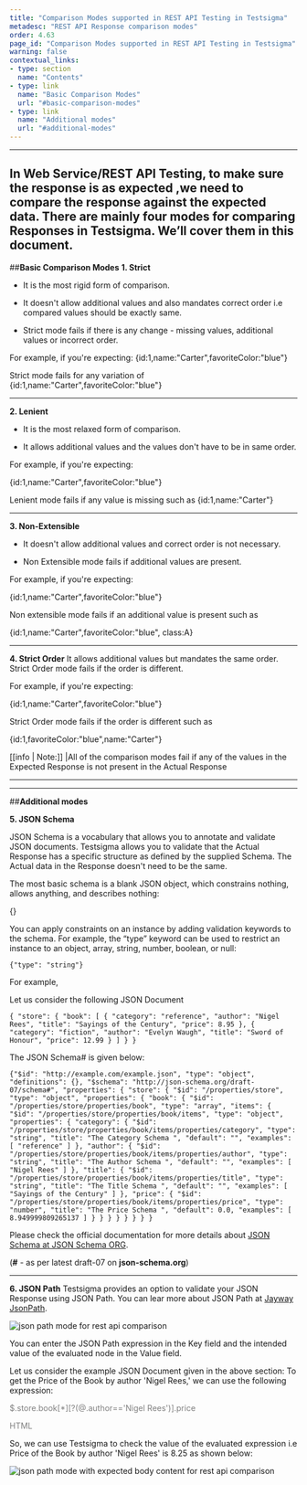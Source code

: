 ```yaml
---
title: "Comparison Modes supported in REST API Testing in Testsigma"
metadesc: "REST API Response comparison modes"
order: 4.63
page_id: "Comparison Modes supported in REST API Testing in Testsigma"
warning: false
contextual_links:
- type: section
  name: "Contents" 
- type: link
  name: "Basic Comparison Modes"
  url: "#basic-comparison-modes"
- type: link
  name: "Additional modes"
  url: "#additional-modes"
---
```


---
In Web Service/REST API Testing, to make sure the response is as expected ,we need to compare the response against the expected data. There are mainly four modes for comparing Responses in Testsigma. We’ll cover them in this document.
 ---
##**Basic Comparison Modes**
**1. Strict**
   * It is the most rigid form of comparison.
  
   * It doesn't allow additional values and also mandates correct order i.e compared values should be exactly same.
 
   * Strict mode fails if there is any change - missing values, additional values or incorrect order.

 
For example, if you're expecting:
{id:1,name:"Carter",favoriteColor:"blue"}
 
Strict mode fails for any variation of {id:1,name:"Carter",favoriteColor:"blue"}

---

**2. Lenient**

   * It is the most relaxed form of comparison.
  
   * It allows additional values and the values don't have to be in same order.
 
For example, if you're expecting:

{id:1,name:"Carter",favoriteColor:"blue"}
 
Lenient mode fails if any value is missing such as {id:1,name:"Carter"}

---

**3. Non-Extensible**
   * It doesn't allow additional values and correct order is not necessary.
 
   * Non Extensible mode fails if additional values are present.
 
For example, if you're expecting:

{id:1,name:"Carter",favoriteColor:"blue"}
 
Non extensible mode fails if an additional value is present such as

{id:1,name:"Carter",favoriteColor:"blue", class:A}

---

**4. Strict Order**
It allows additional values but mandates the same order.
Strict Order mode fails if the order is different.
 
For example, if you're expecting:

{id:1,name:"Carter",favoriteColor:"blue"}
 
Strict Order mode fails if the order is different such as 

{id:1,favoriteColor:"blue",name:"Carter"}

[[info | Note:]] 
|All of the comparison modes fail if any of the values in the Expected Response is not present in the Actual Response

---
---
##**Additional modes**

**5. JSON Schema**
   
JSON Schema is a vocabulary that allows you to annotate and validate JSON documents. Testsigma allows you to validate that the Actual Response has a specific structure as defined by the supplied Schema. The Actual data in the Response doesn't need to be the same.
 
The most basic schema is a blank JSON object, which constrains nothing, allows anything, and describes nothing:

{}

You can apply constraints on an instance by adding validation keywords to the schema. For example, the “type” keyword can be used to restrict an instance to an object, array, string, number, boolean, or null:

`{"type": "string"}`
 
For example,

Let us consider the following JSON Document

`{ "store": { "book": [ { "category": "reference", "author": "Nigel Rees", "title": "Sayings of the Century", "price": 8.95 }, { "category": "fiction", "author": "Evelyn Waugh", "title": "Sword of Honour", "price": 12.99 } ] } }` 
 
The JSON Schema# is given below:

`{"$id": "http://example.com/example.json", "type": "object", "definitions": {}, "$schema": "http://json-schema.org/draft-07/schema#", "properties": { "store": { "$id": "/properties/store", "type": "object", "properties": { "book": { "$id": "/properties/store/properties/book", "type": "array", "items": { "$id": "/properties/store/properties/book/items", "type": "object", "properties": { "category": { "$id": "/properties/store/properties/book/items/properties/category", "type": "string", "title": "The Category Schema ", "default": "", "examples": [ "reference" ] }, "author": { "$id": "/properties/store/properties/book/items/properties/author", "type": "string", "title": "The Author Schema ", "default": "", "examples": [ "Nigel Rees" ] }, "title": { "$id": "/properties/store/properties/book/items/properties/title", "type": "string", "title": "The Title Schema ", "default": "", "examples": [ "Sayings of the Century" ] }, "price": { "$id": "/properties/store/properties/book/items/properties/price", "type": "number", "title": "The Price Schema ", "default": 0.0, "examples": [ 8.949999809265137 ] } } } } } } } }`

 
Please check the official documentation for more details about [JSON Schema at JSON Schema ORG](http://json-schema.org/).

(**#** - as per latest draft-07 on **json-schema.org**)

---

**6. JSON Path**
Testsigma provides an option to validate your JSON Response using JSON Path. You can lear more about JSON Path at [Jayway JsonPath](https://github.com/json-path/JsonPath).
 
![ json path mode for rest api comparison](https://docs.testsigma.com/images/comparision-types/json-path-rest-api-comparison-modes.png)

You can enter the JSON Path expression in the Key field and the intended value of the evaluated node in the Value field.
 
Let us consider the example JSON Document given in the above section:
To get the Price of the Book by author 'Nigel Rees,' we can use the following expression:

<span style="color:grey">$.store.book[*][?(@.author=='Nigel Rees')].price</span>


<span style="color:grey">HTML</span>
 
So, we can use Testsigma to check the value of the evaluated expression i.e Price of the Book by author 'Nigel Rees' is 8.25 as shown below:

![json path mode with expected body content for rest api comparison](https://docs.testsigma.com/images/comparision-types/json-path-with-expected-body-content-rest-api-comparison-modes.png)